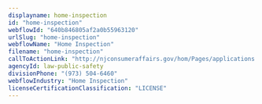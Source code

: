 ```yaml
---
displayname: home-inspection
id: "home-inspection"
webflowId: "640b846805af2a0b55963120"
urlSlug: "home-inspection"
webflowName: "Home Inspection"
filename: "home-inspection"
callToActionLink: "http://njconsumeraffairs.gov/hom/Pages/applications.aspx"
agencyId: law-public-safety
divisionPhone: "(973) 504-6460"
webflowIndustry: "Home Inspection"
licenseCertificationClassification: "LICENSE"
---
```

